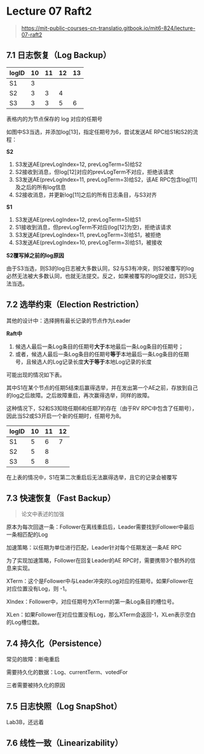 # Lecture 07 Raft2

> https://mit-public-courses-cn-translatio.gitbook.io/mit6-824/lecture-07-raft2

## 7.1 日志恢复（Log Backup）

| logID | 10   | 11   | 12   | 13   |
| ----- | ---- | ---- | ---- | ---- |
| S1    | 3    |      |      |      |
| S2    | 3    | 3    | 4    |      |
| S3    | 3    | 3    | 5    | 6    |

表格内的为节点保存的 log 对应的任期号

如图中S3当选，并添加log[13]，指定任期号为6，尝试发送AE RPC给S1和S2的流程：

**S2**

1. S3发送AE(prevLogIndex=12, prevLogTerm=5)给S2
2. S2接收到消息，但log[12]对应的prevLogTerm不对应，拒绝该请求
3. S3发送AE(prevLogIndex=11, prevLogTerm=3)给S2，该AE RPC包含log[11]及之后的所有log信息
4. S2接收消息，并更新log[11]之后的所有日志条目，与S3对齐

**S1**

1. S3发送AE(prevLogIndex=12, prevLogTerm=5)给S1
2. S1接收到消息，但prevLogTerm不对应(log[12]为空)，拒绝该请求
3. S3发送AE(prevLogIndex=11, prevLogTerm=3)给S1，被拒绝
4. S3发送AE(prevLogIndex=10, prevLogTerm=3)给S1，被接收

**S2覆写掉之前的log原因**

由于S3当选，则S3的log日志被大多数认同，S2与S3有冲突，则S2被覆写的log必然无法被大多数认同，也就无法提交。反之，如果被覆写的log提交过，则S3无法当选。

## 7.2 选举约束（Election Restriction）

其他的设计中：选择拥有最长记录的节点作为Leader

**Raft中**

1. 候选人最后一条Log条目的任期号**大于**本地最后一条Log条目的任期号；
2. 或者，候选人最后一条Log条目的任期号**等于**本地最后一条Log条目的任期号，且候选人的Log记录长度**大于等于**本地Log记录的长度

可能出现的情况如下表。

其中S1在某个节点的任期5结束后赢得选举，并在发出第一个AE之前，存放到自己的log之后故障。之后故障重启，再次赢得选举，同样的故障。

这种情况下，S2和S3知晓任期6和任期7的存在（由于RV RPC中包含了任期号），因此当S2或S3开启一个新的任期时，任期号为8。

| logID | 10   | 11   | 12   |
| ----- | ---- | ---- | ---- |
| S1    | 5    | 6    | 7    |
| S2    | 5    | 8    |      |
| S3    | 5    | 8    |      |

在上表的情况中，S1在第二次重启后无法赢得选举，且它的记录会被覆写

## 7.3 快速恢复（Fast Backup）

> 论文中表述的加强

原本为每次回退一条：Follower在离线重启后，Leader需要找到Follower中最后一条相匹配的Log

加速策略：以任期为单位进行匹配，Leader针对每个任期发送一条AE RPC

为了实现加速策略，Follower在回复Leader的AE RPC时，需要携带3个额外的信息来实现。

XTerm：这个是Follower中与Leader冲突的Log对应的任期号。如果Follower在对应位置没有Log，则 -1。

XIndex：Follower中，对应任期号为XTerm的第一条Log条目的槽位号。

XLen：如果Follower在对应位置没有Log，那么XTerm会返回-1，XLen表示空白的Log槽位数。

## 7.4 持久化（Persistence）

常见的故障：断电重启

需要持久化的数据：Log、currentTerm、votedFor

三者需要被持久化的原因

## 7.5 日志快照（Log SnapShot）

Lab3B，还远着

## 7.6 线性一致（Linearizability）














